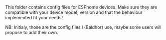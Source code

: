 This folder contains config files for ESPhome devices.
Make sure they are compatible with your device model, version and that the behaviour implemented fit your needs!

NB: Initialy, those are the config files I (Baldhor) use, maybe some users will propose to add their own.
